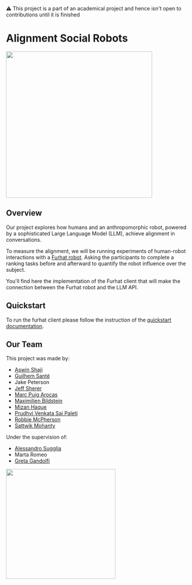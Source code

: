 ⚠️ This project is a part of an academical project and hence isn't open to contributions until it is finished

# Alignment Social Robots

<img src="https://miro.medium.com/v2/resize:fit:1400/format:webp/1*EnedQNSHpTl3pEdHqgyCOg.jpeg" width="400">

## Overview
Our project explores how humans and an anthropomorphic​ robot, powered by a sophisticated Large Language Model​ (LLM), achieve alignment in conversations.

To measure the alignment, we will be running experiments of human-robot interactions with a [Furhat robot](https://furhatrobotics.com/). Asking the participants to complete a ranking tasks before and afterward to quantify the robot influence over the subject.

You'll find here the implementation of the Furhat client that will make the connection between the Furhat robot and the LLM API.

## Quickstart
To run the furhat client please follow the instruction of the [quickstart documentation](./quickstart.md).

## Our Team
This project was made by:
- [Aswin Shaji](https://github.com/devAswinCode)
- [Guilhem Santé](https://github.com/guilhem-sante)
- Jake Peterson
- [Jeff Sherer](https://github.com/JeffSherer)
- [Marc Puig Arocas](https://github.com/marc-1212)
- [Maximilien Bildstein](https://github.com/maxblt)
- [Mizan Haque](https://github.com/zan-h)
- [Prudhvi Venkata Sai Paleti](https://github.com/sannmeta)
- [Robbie McPherson](https://github.com/RobbieMcP)
- [Sattwik Mohanty](https://github.com/SattwikM)

Under the supervision of:
- [Alessandro Sugglia](https://github.com/aleSuglia)
- Marta Romeo
- [Greta Gandolfi](https://github.com/gretagandolfi)

<img src="https://upload.wikimedia.org/wikipedia/commons/thumb/0/03/Heriot-Watt_University_logo.svg/1200px-Heriot-Watt_University_logo.svg.png" width="300">
